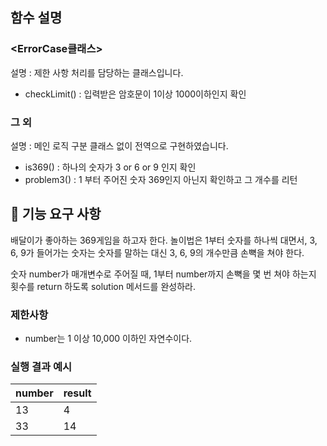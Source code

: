 ## 함수 설명

### <ErrorCase클래스>

설명 : 제한 사항 처리를 담당하는 클래스입니다.

- checkLimit() : 입력받은 암호문이 1이상 1000이하인지 확인

### 그 외

설명 : 메인 로직 구분 클래스 없이 전역으로 구현하였습니다.

- is369() : 하나의 숫자가 3 or 6 or 9 인지 확인
- problem3() : 1 부터 주어진 숫자 369인지 아닌지 확인하고 그 개수를 리턴

## 🚀 기능 요구 사항

배달이가 좋아하는 369게임을 하고자 한다. 놀이법은 1부터 숫자를 하나씩 대면서, 3, 6, 9가 들어가는 숫자는 숫자를 말하는 대신 3, 6, 9의 개수만큼 손뼉을 쳐야 한다.

숫자 number가 매개변수로 주어질 때, 1부터 number까지 손뼉을 몇 번 쳐야 하는지 횟수를 return 하도록 solution 메서드를 완성하라.

### 제한사항

- number는 1 이상 10,000 이하인 자연수이다.

### 실행 결과 예시

| number | result |
| ------ | ------ |
| 13     | 4      |
| 33     | 14     |

